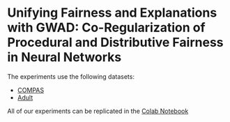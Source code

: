 # Unifying Fairness and Explanations with GWAD: Co-Regularization of Procedural and Distributive Fairness in Neural Networks

The experiments use the following datasets:
- [COMPAS](https://github.com/propublica/compas-analysis)
- [Adult](https://archive.ics.uci.edu/ml/datasets/adult)

All of our experiments can be replicated in the [Colab Notebook](https://colab.research.google.com/drive/1w-2WTHT5nnZzjCOuaIr-_oEVVar6H8-Y?usp=sharing)
